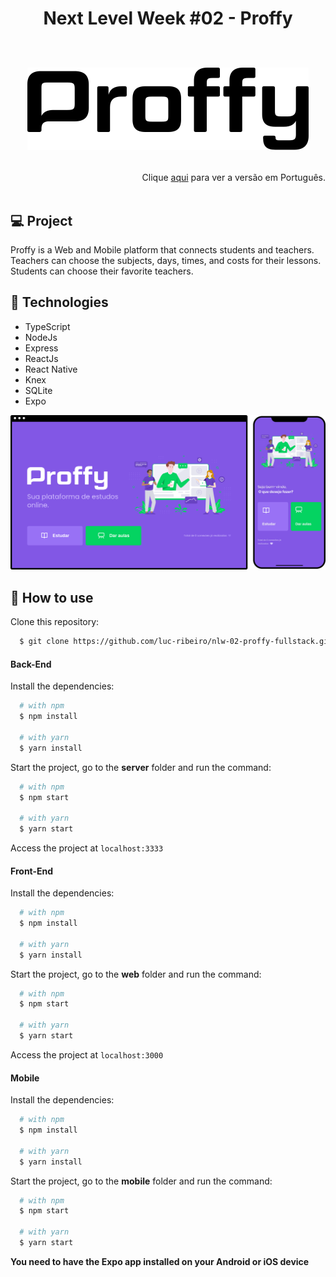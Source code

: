 <h1 align="center">
Next Level Week #02 - Proffy
<br>
<br>

  ![Proffy](https://github.com/luc-ribeiro/nlw-02-proffy/blob/master/design/logo.svg?raw=true)
</h1>

<div align="right">
  Clique <a href="https://github.com/luc-ribeiro/nlw-02-proffy-fullstack/blob/master/README-PTBR.md">aqui</a> para ver a versão em Português.
</div>
<br>

## 💻 Project
Proffy is a Web and Mobile platform that connects students and teachers.
Teachers can choose the subjects, days, times, and costs for their lessons. Students can choose their favorite teachers.

## 🚀 Technologies

- TypeScript
- NodeJs
- Express
- ReactJs
- React Native
- Knex
- SQLite
- Expo

![banner](https://github.com/luc-ribeiro/nlw-02-proffy/blob/master/design/mockup.png)

## :page_facing_up: How to use

Clone this repository:

```sh
  $ git clone https://github.com/luc-ribeiro/nlw-02-proffy-fullstack.git
```

#### Back-End

Install the dependencies:

```sh
  # with npm
  $ npm install

  # with yarn
  $ yarn install
```

Start the project, go to the **server** folder and run the command:

```sh
  # with npm
  $ npm start

  # with yarn
  $ yarn start
```

Access the project at `localhost:3333`

#### Front-End

Install the dependencies:

```sh
  # with npm
  $ npm install

  # with yarn
  $ yarn install
```

Start the project, go to the **web** folder and run the command:

```sh
  # with npm
  $ npm start

  # with yarn
  $ yarn start
```

Access the project at `localhost:3000`

#### Mobile

Install the dependencies:

```sh
  # with npm
  $ npm install

  # with yarn
  $ yarn install
```

Start the project, go to the **mobile** folder and run the command:

```sh
  # with npm
  $ npm start

  # with yarn
  $ yarn start
```

**You need to have the Expo app installed on your Android or iOS device**
